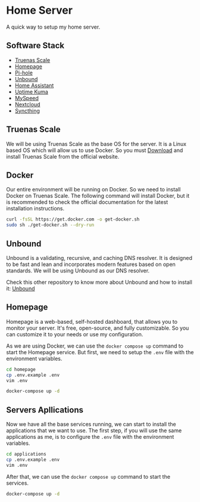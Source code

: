 # Home Server

A quick way to setup my home server.

## Software Stack

- [Truenas Scale](https://www.truenas.com/truenas-scale/)
- [Homepage](https://gethomepage.dev/latest/)
- [Pi-hole](https://pi-hole.net/)
- [Unbound](https://nlnetlabs.nl/projects/unbound/about/)
- [Home Assistant](https://www.home-assistant.io/)
- [Uptime Kuma](https://uptime.kuma.pet/)
- [MySpeed](https://myspeed.gnmyt.dev/)
- [Nextcloud](https://nextcloud.com/)
- [Syncthing](https://syncthing.net/)

## Truenas Scale

We will be using Truenas Scale as the base OS for the server. It is a Linux based OS which will allow us to use Docker. So you must [Download](https://www.truenas.com/download-truenas-scale/) and install Truenas Scale from the official website.

## Docker

Our entire environment will be running on Docker. So we need to install Docker on Truenas Scale. The following command will install Docker, but it is recommended to check the official documentation for the latest installation instructions.

```bash
curl -fsSL https://get.docker.com -o get-docker.sh
sudo sh ./get-docker.sh --dry-run
```

## Unbound

Unbound is a validating, recursive, and caching DNS resolver. It is designed to be fast and lean and incorporates modern features based on open standards. We will be using Unbound as our DNS resolver.

Check this other repository to know more about Unbound and how to install it: [Unbound](https://github.com/Rapha-Borges/Unbound-Servidor-DNS-Recursivo)

## Homepage

Homepage is a web-based, self-hosted dashboard, that allows you to monitor your server. It's free, open-source, and fully customizable. So you can customize it to your needs or use my configuration.

As we are using Docker, we can use the `docker compose up` command to start the Homepage service. But first, we need to setup the `.env` file with the environment variables.

```bash
cd homepage
cp .env.example .env
vim .env
```

```bash
docker-compose up -d
```

## Servers Apllications

Now we have all the base services running, we can start to install the applications that we want to use. The first step, if you will use the same applications as me, is to configure the `.env` file with the environment variables.

```bash
cd applications
cp .env.example .env
vim .env
```

After that, we can use the `docker compose up` command to start the services.

```bash
docker-compose up -d
```

